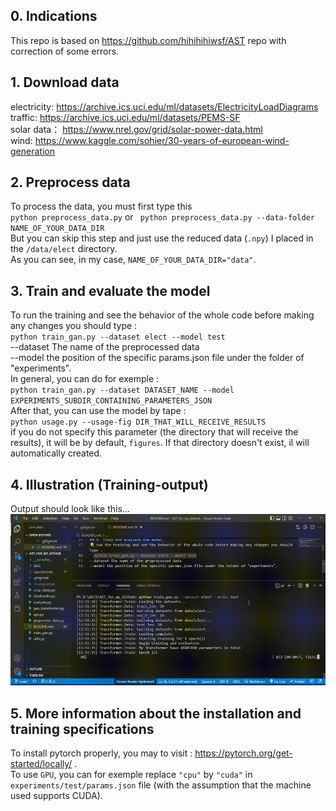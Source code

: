 ## 0. Indications
This repo is based on https://github.com/hihihihiwsf/AST repo with correction of some errors.

## 1. Download data
electricity: https://archive.ics.uci.edu/ml/datasets/ElectricityLoadDiagrams  
traffic: https://archive.ics.uci.edu/ml/datasets/PEMS-SF  
solar data： https://www.nrel.gov/grid/solar-power-data.html  
wind: https://www.kaggle.com/sohier/30-years-of-european-wind-generation   
## 2. Preprocess data
To process the data, you must first type this  
` python preprocess_data.py ` or ` python preprocess_data.py --data-folder NAME_OF_YOUR_DATA_DIR`  
But you can skip this step and just use the reduced data (`.npy`) I placed in the `/data/elect` directory.  
As you can see, in my case, `NAME_OF_YOUR_DATA_DIR="data"`.  

## 3. Train and evaluate the model
To run the training and see the behavior of the whole code before making any changes you should type :  
` python train_gan.py --dataset elect --model test `  
--dataset The name of the preprocessed data  
--model the position of the specific params.json file under the folder of "experiments".  
In general, you can do for exemple :  
` python train_gan.py --dataset DATASET_NAME --model EXPERIMENTS_SUBDIR_CONTAINING_PARAMETERS_JSON `  
After that, you can use the model by tape :  
`python usage.py --usage-fig DIR_THAT_WILL_RECEIVE_RESULTS `  
if you do not specify this parameter (the directory that will receive the results), it will be by default, `figures`. If that directory doesn't exist, il will automatically created.

## 4. Illustration (Training-output)
Output should look like this... 
<img src="others/GithubVID1.gif">  

## 5. More information about the installation and training specifications  
To install pytorch properly, you may to visit : https://pytorch.org/get-started/locally/ .  
To use `GPU`, you can for exemple replace `"cpu"` by `"cuda"` in `experiments/test/params.json` file (with the assumption that the machine used supports CUDA).